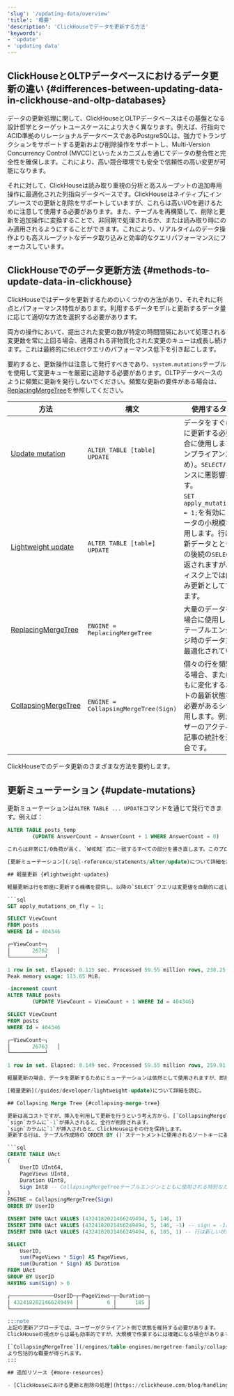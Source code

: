 ```yaml
---
'slug': '/updating-data/overview'
'title': '概要'
'description': 'ClickHouseでデータを更新する方法'
'keywords':
- 'update'
- 'updating data'
---
```




## ClickHouseとOLTPデータベースにおけるデータ更新の違い {#differences-between-updating-data-in-clickhouse-and-oltp-databases}

データの更新処理に関して、ClickHouseとOLTPデータベースはその基盤となる設計哲学とターゲットユースケースにより大きく異なります。例えば、行指向でACID準拠のリレーショナルデータベースであるPostgreSQLは、強力でトランザクションをサポートする更新および削除操作をサポートし、Multi-Version Concurrency Control (MVCC)といったメカニズムを通じてデータの整合性と完全性を確保します。これにより、高い競合環境でも安全で信頼性の高い変更が可能になります。

それに対して、ClickHouseは読み取り重視の分析と高スループットの追加専用操作に最適化された列指向データベースです。ClickHouseはネイティブにインプレースでの更新と削除をサポートしていますが、これらは高いI/Oを避けるために注意して使用する必要があります。また、テーブルを再構築して、削除と更新を追加操作に変換することで、非同期で処理されるか、または読み取り時にのみ適用されるようにすることができます。これにより、リアルタイムのデータ操作よりも高スループットなデータ取り込みと効率的なクエリパフォーマンスにフォーカスしています。

## ClickHouseでのデータ更新方法 {#methods-to-update-data-in-clickhouse}

ClickHouseではデータを更新するためのいくつかの方法があり、それぞれに利点とパフォーマンス特性があります。利用するデータモデルと更新するデータ量に応じて適切な方法を選択する必要があります。

両方の操作において、提出された変更の数が特定の時間間隔において処理される変更数を常に上回る場合、適用される非物質化された変更のキューは成長し続けます。これは最終的に`SELECT`クエリのパフォーマンス低下を引き起こします。

要約すると、更新操作は注意して発行すべきであり、`system.mutations`テーブルを使用して変更キューを厳密に追跡する必要があります。OLTPデータベースのように頻繁に更新を発行しないでください。頻繁な更新の要件がある場合は、[ReplacingMergeTree](/engines/table-engines/mergetree-family/replacingmergetree)を参照してください。

| 方法                                                                                   | 構文                                      | 使用するタイミング                                                                                                                                                                                                                      |
|----------------------------------------------------------------------------------------|------------------------------------------|------------------------------------------------------------------------------------------------------------------------------------------------------------------------------------------------------------------------------------------|
| [Update mutation](/sql-reference/statements/alter/update)                           | `ALTER TABLE [table] UPDATE`            | データをすぐにディスクに更新する必要がある場合に使用します（例：コンプライアンスのため）。`SELECT`パフォーマンスに悪影響を及ぼします。                                                                                          |
| [Lightweight update](/guides/developer/lightweight-update)                          | `ALTER TABLE [table] UPDATE`            | `SET apply_mutations_on_fly = 1;`を有効にします。データの小規模な更新に使用します。行はすぐに更新データとともにすべての後続の`SELECT`クエリに返されますが、最初はディスク上では内部的にのみ更新としてマークされます。                           |
| [ReplacingMergeTree](/engines/table-engines/mergetree-family/replacingmergetree)    | `ENGINE = ReplacingMergeTree`           | 大量のデータを更新する場合に使用します。このテーブルエンジンはマージ時のデータ重複除去に最適化されています。                                                                                                                      |
| [CollapsingMergeTree](/engines/table-engines/mergetree-family/collapsingmergetree)  | `ENGINE = CollapsingMergeTree(Sign)`    | 個々の行を頻繁に更新する場合、または時間とともに変化するオブジェクトの最新状態を維持する必要があるシナリオに使用します。例えば、ユーザーのアクティビティや記事の統計を追跡する場合です。                                          |

ClickHouseでのデータ更新のさまざまな方法を要約します。

## 更新ミューテーション {#update-mutations}

更新ミューテーションは`ALTER TABLE ... UPDATE`コマンドを通じて発行できます。例えば：

```sql
ALTER TABLE posts_temp
        (UPDATE AnswerCount = AnswerCount + 1 WHERE AnswerCount = 0)

これらは非常にI/O負荷が高く、`WHERE`式に一致するすべての部分を書き直します。このプロセスには原子性がなく、ミューテーション中に実行を開始する`SELECT`クエリは、すでにミューテートされた部分とまだミューテートされていない部分のデータを確認します。ユーザーは、[systems.mutations](/operations/system-tables/mutations)テーブルを使用して進捗状況を追跡できます。これらはI/O集約型の操作であり、クラスターの`SELECT`パフォーマンスに影響を与える可能性があるため、控えめに使用するべきです。

[更新ミューテーション](/sql-reference/statements/alter/update)について詳細を読む。

## 軽量更新 {#lightweight-updates}

軽量更新は行を即座に更新する機構を提供し、以降の`SELECT`クエリは変更値を自動的に返します（これはオーバーヘッドを伴い、クエリが遅くなります）。これにより、通常のミューテーションの原子性制限が効果的に解決されます。以下に例を示します：

```sql
SET apply_mutations_on_fly = 1;

SELECT ViewCount
FROM posts
WHERE Id = 404346

┌─ViewCount─┐
│       26762   │
└───────────┘

1 row in set. Elapsed: 0.115 sec. Processed 59.55 million rows, 238.25 MB (517.83 million rows/s., 2.07 GB/s.)
Peak memory usage: 113.65 MiB.

-increment count
ALTER TABLE posts
        (UPDATE ViewCount = ViewCount + 1 WHERE Id = 404346)

SELECT ViewCount
FROM posts
WHERE Id = 404346

┌─ViewCount─┐
│       26763   │
└───────────┘

1 row in set. Elapsed: 0.149 sec. Processed 59.55 million rows, 259.91 MB (399.99 million rows/s., 1.75 GB/s.)

軽量更新の場合、データを更新するためにミューテーションは依然として使用されますが、即座に物質化されず、`SELECT`クエリの間に適用されます。バックグラウンドで非同期プロセスとして適用され、ミューテーションと同じ重いオーバーヘッドが発生するため、I/O集約型の操作は控えめに使用する必要があります。この操作で使用できる式は限られています（[詳細はこちら](/guides/developer/lightweight-update#support-for-subqueries-and-non-deterministic-functions)を参照）。

[軽量更新](/guides/developer/lightweight-update)について詳細を読む。

## Collapsing Merge Tree {#collapsing-merge-tree}

更新は高コストですが、挿入を利用して更新を行うという考え方から、[`CollapsingMergeTree`](/engines/table-engines/mergetree-family/collapsingmergetree)テーブルエンジンは、特定の行を更新するために`sign`カラムを用いて、`1`と`-1`のペアの行を削除（折りたたむ）する方法として使用できます。
`sign`カラムに`-1`が挿入されると、全行が削除されます。
`sign`カラムに`1`が挿入されると、ClickHouseはその行を保持します。
更新する行は、テーブル作成時の`ORDER BY ()`ステートメントに使用されるソートキーに基づいて特定されます。

```sql
CREATE TABLE UAct
(
    UserID UInt64,
    PageViews UInt8,
    Duration UInt8,
    Sign Int8 -- CollapsingMergeTreeテーブルエンジンとともに使用される特別なカラム
)
ENGINE = CollapsingMergeTree(Sign)
ORDER BY UserID

INSERT INTO UAct VALUES (4324182021466249494, 5, 146, 1)
INSERT INTO UAct VALUES (4324182021466249494, 5, 146, -1) -- sign = -1はこの行の状態を更新することを示します
INSERT INTO UAct VALUES (4324182021466249494, 6, 185, 1) -- 行は新しい状態に置き換えられます

SELECT
    UserID,
    sum(PageViews * Sign) AS PageViews,
    sum(Duration * Sign) AS Duration
FROM UAct
GROUP BY UserID
HAVING sum(Sign) > 0

┌──────────────UserID─┬─PageViews─┬─Duration─┐
│ 4324182021466249494 │         6 │      185 │
└─────────────────────┴───────────┴──────────┘

:::note
上記の更新アプローチでは、ユーザーがクライアント側で状態を維持する必要があります。
ClickHouseの視点からは最も効率的ですが、大規模で作業するには複雑になる場合があります。

[`CollapsingMergeTree`](/engines/table-engines/mergetree-family/collapsingmergetree)のドキュメントを読むことをお勧めします。
より包括的な概要が得られます。
:::

## 追加リソース {#more-resources}

- [ClickHouseにおける更新と削除の処理](https://clickhouse.com/blog/handling-updates-and-deletes-in-clickhouse)
